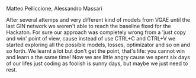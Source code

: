 Matteo Pelliccione, Alessandro Massari

After several attemps and very different kind of models from VGAE until the last GIN network we weren't able to reach the baseline fixed for the Hackaton.
For sure our approach was completely wrong from a 'just copy and win' point of view, 
cause instead of use CTRL+C and CTRL+V we started exploring all the possible
models, losses, optimizator and so on and so forth. 
We learnt a lot but don't get the point, that's life: you cannot win and learn a the same time!
Now we are little angry cause we spent six days of our lifes just coding as foolish is sunny days,
but maybe we just need to rest. 
